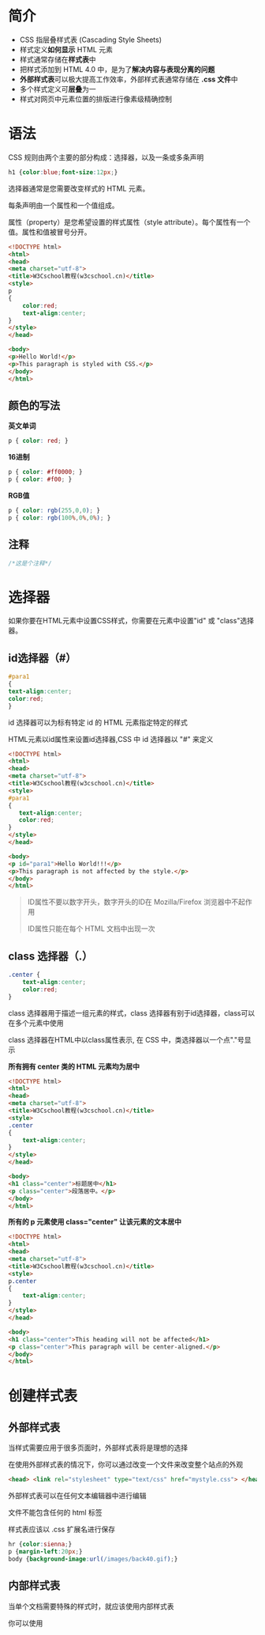 # 简介

* CSS 指层叠样式表 (Cascading Style Sheets)
* 样式定义**如何显示** HTML 元素
* 样式通常存储在**样式表**中
* 把样式添加到 HTML 4.0 中，是为了**解决内容与表现分离的问题**
* **外部样式表**可以极大提高工作效率，外部样式表通常存储在 **.css 文件**中
* 多个样式定义可**层叠**为一
* 样式对网页中元素位置的排版进行像素级精确控制

# 语法

CSS 规则由两个主要的部分构成：选择器，以及一条或多条声明

```css
h1 {color:blue;font-size:12px;}
```

选择器通常是您需要改变样式的 HTML 元素。

每条声明由一个属性和一个值组成。

属性（property）是您希望设置的样式属性（style attribute）。每个属性有一个值。属性和值被冒号分开。

```html
<!DOCTYPE html>
<html>
<head>
<meta charset="utf-8"> 
<title>W3Cschool教程(w3cschool.cn)</title> 
<style>
p
{
	color:red;
	text-align:center;
} 
</style>
</head>

<body>
<p>Hello World!</p>
<p>This paragraph is styled with CSS.</p>
</body>
</html>
```

## 颜色的写法

**英文单词**

```css
p { color: red; }
```

**16进制**

 ```css
p { color: #ff0000; }
p { color: #f00; }
 ```

**RGB值**

```css
p { color: rgb(255,0,0); } 
p { color: rgb(100%,0%,0%); }
```

## 注释

```css
/*这是个注释*/
```

# 选择器

如果你要在HTML元素中设置CSS样式，你需要在元素中设置"id" 或 "class"选择器。

## id选择器（#）

```css
#para1
{
text-align:center;
color:red;
}
```

id 选择器可以为标有特定 id 的 HTML 元素指定特定的样式

HTML元素以id属性来设置id选择器,CSS 中 id 选择器以 "#" 来定义

 ```html
<!DOCTYPE html>
<html>
<head>
<meta charset="utf-8"> 
<title>W3Cschool教程(w3cschool.cn)</title> 
<style>
#para1
{
	text-align:center;
	color:red;
} 
</style>
</head>

<body>
<p id="para1">Hello World!!!</p>
<p>This paragraph is not affected by the style.</p>
</body>
</html>
 ```

> ID属性不要以数字开头，数字开头的ID在 Mozilla/Firefox 浏览器中不起作用
>
> ID属性只能在每个 HTML 文档中出现一次

## class 选择器（.）

```css
.center {
    text-align:center;
    color:red;
}
```

class 选择器用于描述一组元素的样式，class 选择器有别于id选择器，class可以在多个元素中使用

class 选择器在HTML中以class属性表示, 在 CSS 中，类选择器以一个点"."号显示

**所有拥有 center 类的 HTML 元素均为居中**

```html
<!DOCTYPE html>
<html>
<head>
<meta charset="utf-8"> 
<title>W3Cschool教程(w3cschool.cn)</title> 
<style>
.center
{
	text-align:center;
}
</style>
</head>

<body>
<h1 class="center">标题居中</h1>
<p class="center">段落居中。</p> 
</body>
</html>
```

**所有的 p 元素使用 class="center" 让该元素的文本居中**

```html
<!DOCTYPE html>
<html>
<head>
<meta charset="utf-8"> 
<title>W3Cschool教程(w3cschool.cn)</title> 
<style>
p.center
{
	text-align:center;
}
</style>
</head>

<body>
<h1 class="center">This heading will not be affected</h1>
<p class="center">This paragraph will be center-aligned.</p> 
</body>
</html>
```

# 创建样式表

## 外部样式表

当样式需要应用于很多页面时，外部样式表将是理想的选择

在使用外部样式表的情况下，你可以通过改变一个文件来改变整个站点的外观

```html
<head> <link rel="stylesheet" type="text/css" href="mystyle.css"> </head>
```

外部样式表可以在任何文本编辑器中进行编辑

文件不能包含任何的 html 标签

样式表应该以 .css 扩展名进行保存

```css
hr {color:sienna;}           
p {margin-left:20px;}            
body {background-image:url(/images/back40.gif);} 
```

## 内部样式表

当单个文档需要特殊的样式时，就应该使用内部样式表

你可以使用 <style> 标签在文档头部定义内部样式表

```html
<head>
<style>
hr {color:sienna;}
p {margin-left:20px;}
body {background-image:url("images/back40.gif");}
</style>
</head>
```

## 内联样式

由于要将表现和内容混杂在一起，内联样式会损失掉样式表的许多优势，请慎用这种方法

例如当样式仅需要在一个元素上应用一次时，要使用内联样式，你需要在相关的标签内使用样式（style）属性，Style 属性可以包含任何 CSS 属性

```html
<p style="color:sienna;margin-left:20px">这是一个段落。</p>
```

# 背景（Backgrounds）

背景属性用于定义HTML元素的背景

- background-color 背景颜色
- background-image 背景图像
- background-repeat 设置背景图像是否及如何重复
- background-attachment 背景图像是否固定或者随着页面的其余部分滚动
- background-position 设置背景图像的起始位置

## 背景颜色（background-color）

background-color 属性定义了元素的背景颜色

```css
h1 {background-color:#6495ed;} 
p {background-color:#e0ffff;} 
div {background-color:#b0c4de;}
```

可以为所有元素设置背景色，包括 body 一直到 em 和 a 等行内元素

background-color 不能继承，其默认值是 transparent。如果一个元素没有指定背景色，那么背景就是透明的，这样其父元素的背景才可见

## 背景图像（backgrond-image）

background-image 属性描述了元素的背景图像

默认情况下，背景图像进行平铺重复显示，以覆盖整个元素实体

```css
body 
{
	background-image:url('http://img.w3cschool.cn/attachments/knowledge/201611/31824.png');
	background-color:#cccccc;
}
```

### 定位

```css
body 
{ 
background-image:url('img_tree.png'); 
background-repeat:no-repeat; 
background-position:right top; 
}
```

#### 关键字

| 单一关键字 | 等价的关键字                   |
| ---------- | ------------------------------ |
| center     | center center                  |
| top        | top center 或 center top       |
| bottom     | bottom center 或 center bottom |
| right      | right center 或 center right   |
| left       | left center 或 center left     |

#### 百分数值

```css
body        
{        
   background-image:url('img_tree.png');        
   background-repeat:no-repeat;        
  background-position:66% 33%;        
}
```

#### 长度值

```css
body       
  {       
   background-image:url('img_tree.png');        
   background-repeat:no-repeat;        
  background-position:50px 100px;        
  }
```

### 重复模式

| 值        | 说明                                         |
| --------- | -------------------------------------------- |
| repeat    | 背景图像将向垂直和水平方向重复。这是默认     |
| repeat-x  | 只有水平位置会重复背景图像                   |
| repeat-y  | 只有垂直位置会重复背景图像                   |
| no-repeat | background-image不会重复                     |
| inherit   | 指定background-repea属性设置应该从父元素继承 |

## 简写属性

```css
body {background:#ffffff url('img_tree.png') no-repeat right top;}
```

#  文本（Text）

## 颜色（color）

颜色属性被用来设置文字的颜色

```html
<!DOCTYPE html>
<html>
<head>
<meta charset="utf-8"> 
<title>W3Cschool教程(w3cschool.cn)</title> 
<style>
body {color:red;}
h1 {color:#00ff00;}
p.ex {color:rgb(0,0,255);}
</style>
</head>

<body>
<h1>This is heading 1</h1>
<p>This is an ordinary paragraph. Notice that this text is red. The default text-color for a page is defined in the body selector.</p>
<p class="ex">This is a paragraph with class="ex". This text is blue.</p>
</body>
</html>
```

## 对齐方式（text-align）

文本排列属性是用来设置文本的水平对齐方式

文本可居中或对齐到左或右,两端对齐

当text-align设置为"justify"，每一行被展开为宽度相等，左，右外边距是对齐（如杂志和报纸）

```html
<!DOCTYPE html>
<html>
<head>
<meta charset="utf-8"> 
<title>W3Cschool教程(w3cschool.cn)</title> 
<style>
h1{text-align:center}
p.date{text-align:right}
p.main{text-align:justify}
</style>
</head>

<body>
<h1>CSS text-align 实例</h1>
<p class="date">2015 年 3 月 14 号</p>
<p class="main">“当我年轻的时候，我梦想改变这个世界;当我成熟以后，我发现我不能够改变这个世界，我将目光缩短了些，决定只改变我的国家;当我进入暮年以后，我发现我不能够改变我们的国家，我的最后愿望仅仅是改变一下我的家庭，但是，这也不可能。当我现在躺在床上，行将就木时，我突然意识到：如果一开始我仅仅去改变我自己，然后，我可能改变我的家庭;在家人的帮助和鼓励下，我可能为国家做一些事情;然后，谁知道呢?我甚至可能改变这个世界。”</p>
<p><b>注意：</b> 重置浏览器窗口大小查看 "justify" 是如何工作的。</p>
</body>

</html>
```

## 修饰（text-decoration）

text-decoration 属性用来设置或删除文本的装饰

从设计的角度看 text-decoration属性主要是用来删除链接的下划线

```html
<!DOCTYPE html>
<html>
<head>
<meta charset="utf-8"> 
<title>W3Cschool教程(w3cschool.cn)</title> 
<style>
h1 {text-decoration:overline;}
h2 {text-decoration:line-through;}
h3 {text-decoration:underline;}
a {text-decoration:none;}
</style>
</head>

<body>
<h1>This is heading 1</h1>
<h2>This is heading 2</h2>
<h3>This is heading 3</h3>
<p>Link to: <a href="http://www.w3cschool.cn">w3cschool.cn</a></p>
</body>

</html>
```

## 转换（text-transform）

文本转换属性是用来指定在一个文本中的大写和小写字母

可用于所有字句变成大写或小写字母，或每个单词的首字母大写

```html
<!DOCTYPE html>
<html>
<head>
<meta charset="utf-8"> 
<title>W3Cschool教程(w3cschool.cn)</title> 
<style>
p.uppercase {text-transform:uppercase;}
p.lowercase {text-transform:lowercase;}
p.capitalize {text-transform:capitalize;}
</style>
</head>

<body>
<p class="uppercase">This is some text.</p>
<p class="lowercase">This is some text.</p>
<p class="capitalize">This is some text.</p>
</body>
</html>
```

## 缩进（text-indent）

文本缩进属性是用来指定文本的第一行的缩进

```html
<!DOCTYPE html>
<html>
<head>
<meta charset="utf-8"> 
<title>W3Cschool教程(w3cschool.cn)</title> 
<style>
p {text-indent:50px;}
</style>
</head>
<body>

<p>In my younger and more vulnerable years my father gave me some advice that I've been turning over in my mind ever since. 'Whenever you feel like criticizing anyone,' he told me, 'just remember that all the people in this world haven't had the advantages that you've had.'</p>

</body>
</html>
```

## 间隔（word-spacing）

word-spacing 属性可以改变字（单词）之间的标准间隔。其默认值 normal 与设置值为 0 是一样的

```html
<!DOCTYPE html>
<html>
<head>
<meta charset="utf-8"> 
<title>W3Cschool教程(w3cschool.cn)</title> 
<style>
p
{ 
	word-spacing:30px;
}
</style>
</head>
<body>

<p>
This is some text. This is some text.
</p>

</body>
</html>
```

## 所有css文本属性

| 属性                                                         | 描述                     |
| ------------------------------------------------------------ | ------------------------ |
| [color](https://www.w3cschool.cn/cssref/pr-text-color.html)  | 设置文本颜色             |
| [direction](https://www.w3cschool.cn/cssref/pr-text-direction.html) | 设置文本方向             |
| [letter-spacing](https://www.w3cschool.cn/cssref/pr-text-letter-spacing.html) | 设置字符间距             |
| [line-height](https://www.w3cschool.cn/cssref/pr-dim-line-height.html) | 设置行高                 |
| [text-align](https://www.w3cschool.cn/cssref/pr-text-text-align.html) | 对齐元素中的文本         |
| [text-decoration](https://www.w3cschool.cn/cssref/pr-text-text-decoration.html) | 向文本添加修饰           |
| [text-indent](https://www.w3cschool.cn/cssref/pr-text-text-indent.html) | 缩进元素中文本的首行     |
| [text-shadow](https://www.w3cschool.cn/cssref/css3-pr-text-shadow.html) | 设置文本阴影             |
| [text-transform](https://www.w3cschool.cn/cssref/pr-text-text-transform.html) | 控制元素中的字母         |
| [unicode-bidi](https://www.w3cschool.cn/cssref/pr-text-unicode-bidi.html) | 设置或返回文本是否被重写 |
| [vertical-align](https://www.w3cschool.cn/cssref/pr-pos-vertical-align.html) | 设置元素的垂直对齐       |
| [white-space](https://www.w3cschool.cn/cssref/pr-text-white-space.html) | 设置元素中空白的处理方式 |
| [word-spacing](https://www.w3cschool.cn/cssref/pr-text-word-spacing.html) | 设置字间距               |

# 字体（fonts）

CSS字体属性定义字体，加粗，大小，文字样式

## 字型

在CSS中，有两种类型的字体系列名称：

- **通用字体系列** - 拥有相似外观的字体系统组合（如 "Serif" 或 "Monospace"）
- **特定字体系列** - 一个特定的字体系列（如 "Times" 或 "Courier"）

## 字体系列（font-family）

font-family 属性设置文本的字体系列

font-family 属性应该设置几个字体名称作为一种"后备"机制，如果浏览器不支持第一种字体，他将尝试下一种字体

如果字体系列的名称超过一个字，它必须用引号，如Font Family："宋体"

```html
<!DOCTYPE html>
<html>
<head>
<meta charset="utf-8"> 
<title>W3Cschool教程(w3cschool.cn)</title>
<style>
p.serif{font-family:"Times New Roman",Times,serif;}
p.sansserif{font-family:Arial,Helvetica,sans-serif;}
</style>
</head>

<body>
<h1>CSS font-family</h1>
<p class="serif">这一段的字体是 Times New Roman 。</p>
<p class="sansserif">这一段的字体是 Arial 。</p>

</body>
</html>
```

## 样式（font-style）

主要是用于指定斜体文字的字体样式属性

这个属性有三个值：

- 正常 - 正常显示文本
- 斜体 - 以斜体字显示的文字
- 倾斜的文字 - 文字向一边倾斜（和斜体非常类似，但不太支持）

```html
<!DOCTYPE html>
<html>
<head>
<meta charset="utf-8"> 
<title>W3Cschool教程(w3cschool.cn)</title>
<style>
p.normal {font-style:normal;}
p.italic {font-style:italic;}
p.oblique {font-style:oblique;}
</style>
</head>

<body>
<p class="normal">This is a paragraph, normal.</p>
<p class="italic">This is a paragraph, italic.</p>
<p class="oblique">This is a paragraph, oblique.</p>
</body>

</html>
```

## 字体大小（font-size）

font-size 属性设置文本的大小

绝对大小：

- 设置一个指定大小的文本
- 不允许用户在所有浏览器中改变文本大小
- 确定了输出的物理尺寸时绝对大小很有用

相对大小：

- 相对于周围的元素来设置大小
- 允许用户在浏览器中改变文字大小

### 设置字体大小像素

```css
h1 {font-size:40px;} 
h2 {font-size:30px;} 
p {font-size:14px;}
```

### 用em设置字体大小

为了避免Internet Explorer 中无法调整文本的问题，许多开发者使用 em 单位代替像素

1em和当前字体大小相等。在浏览器中默认的文字大小是16px

```css
h1 {font-size:2.5em;} /* 40px/16=2.5em */ 
h2 {font-size:1.875em;} /* 30px/16=1.875em */ 
p {font-size:0.875em;} /* 14px/16=0.875em */
```

### 使用百分比和em组合

在所有浏览器的解决方案中，设置 <body>元素的默认字体大小的是百分比

```css
body {font-size:100%;} 
h1 {font-size:2.5em;} 
h2 {font-size:1.875em;} 
p {font-size:0.875em;}
```

## 所有css字体属性

| Property                                                     | 描述                               |
| ------------------------------------------------------------ | ---------------------------------- |
| [font](https://www.w3cschool.cn/cssref/pr-font-font.html)    | 在一个声明中设置所有的字体属性     |
| [font-family](https://www.w3cschool.cn/cssref/pr-font-font-family.html) | 指定文本的字体系列                 |
| [font-size](https://www.w3cschool.cn/cssref/pr-font-font-size.html) | 指定文本的字体大小                 |
| [font-style](https://www.w3cschool.cn/cssref/pr-font-font-style.html) | 指定文本的字体样式                 |
| [font-variant](https://www.w3cschool.cn/cssref/pr-font-font-variant.html) | 以小型大写字体或者正常字体显示文本 |
| [font-weight](https://www.w3cschool.cn/cssref/pr-font-weight.html) | 指定字体的粗细。                   |

# 链接（link）

## 链接样式

链接的样式，可以用任何CSS属性（如颜色，字体，背景等）

特别的链接，可以有不同的样式，这取决于他们是什么状态

这四个链接状态是：

- a:link - 正常，未访问过的链接
- a:visited - 用户已访问过的链接
- a:hover - 当用户鼠标放在链接上时
- a:active - 链接被点击的那一刻

```html
<!DOCTYPE html>
<html>
<head>
<meta charset="utf-8"> 
<title>W3Cschool教程(w3cschool.cn)</title> 
<style>
a:link {color:#FF0000;}    /* unvisited link */
a:visited {color:#00FF00;} /* visited link */
a:hover {color:#FF00FF;}   /* mouse over link */
a:active {color:#0000FF;}  /* selected link */
</style>
</head>

<body>
<p><b><a href="/css/" target="_blank">这是一个链接</a></b></p>
<p><b>注意：</b> a:hover 必须在 a:link 和 a:visited 之后，需要严格按顺序才能看到效果。</p>
<p><b>注意：</b> a:active 必须在 a:hover 之后。</p>
</body>
</html>
```

## 文本修饰（text-decoration）

```css
a:link {text-decoration:none;} 
a:visited {text-decoration:none;} 
a:hover {text-decoration:underline;} 
a:active {text-decoration:underline;}
```

##  背景颜色

背景颜色属性指定链接背景色

```css
a:link {background-color:#B2FF99;} 
a:visited {background-color:#FFFF85;} 
a:hover {background-color:#FF704D;} 
a:active {background-color:#FF704D;}
```

# 列表样式

CSS列表属性作用如下：

- 设置不同的列表项标记为有序列表（数字或字母）
- 设置不同的列表项标记为无序列表 （小黑点、小方框等）
- 设置列表项标记为图像

## 列表项标记（list-style-type）

```html
<!DOCTYPE html>
<html>
<head>
<meta charset="utf-8"> 
<title>W3Cschool教程(w3cschool.cn)</title> 
<style>
ul.a {list-style-type:circle;}
ul.b {list-style-type:square;}
ol.c {list-style-type:upper-roman;}
ol.d {list-style-type:lower-alpha;}
</style>
</head>

<body>
<p>无序列表实例:</p>

<ul class="a">
  <li>Coffee</li>
  <li>Tea</li>
  <li>Coca Cola</li>
</ul>

<ul class="b">
  <li>Coffee</li>
  <li>Tea</li>
  <li>Coca Cola</li>
</ul>

<p>有序列表实例:</p>

<ol class="c">
  <li>Coffee</li>
  <li>Tea</li>
  <li>Coca Cola</li>
</ol>

<ol class="d">
  <li>Coffee</li>
  <li>Tea</li>
  <li>Coca Cola</li>
</ol>

</body>
</html>
```

下列是对list-style-type属性的常见属性值的描述：

- none：不使用项目符号
- disc：实心圆
- circle：空心圆
- square：实心方块
- demical：阿拉伯数字 
- lower-alpha：小写英文字母 
- upper-alpha：大写英文字母 
- lower-roman：小写罗马数字 
- upper-roman：大写罗马数字

## 列表项标记的图像

要指定列表项标记的图像，使用列表样式图像属性：

```css
ul
{
list-style-image: url('sqpurple.gif');
}
```

## 缩写

在单个属性中可以指定所有的列表属性，这就是所谓的缩写属性

```css
ul
{
list-style: square url("sqpurple.gif");
}
```

如果使用缩写属性值的顺序是：

- list-style-type
- list-style-position 
- list-style-image

## 所有css列表属性

| 属性                                                         | 描述                                               |
| ------------------------------------------------------------ | -------------------------------------------------- |
| [list-style](https://www.w3cschool.cn/cssref/pr-list-style.html) | 简写属性。用于把所有用于列表的属性设置于一个声明中 |
| [list-style-image](https://www.w3cschool.cn/cssref/pr-list-style-image.html) | 将图象设置为列表项标志。                           |
| [list-style-position](https://www.w3cschool.cn/cssref/pr-list-style-position.html) | 设置列表中列表项标志的位置。                       |
| [list-style-type](https://www.w3cschool.cn/cssref/pr-list-style-type.html) | 设置列表项标志的类型。                             |

# 表格（table）

使用css提升html表格的外关

## 边框（border）

```css
table, th, td 
{ 
border: 1px solid black; 
}
```

在上面的例子中的表格有双边框。这是因为表和th/ td元素有独立的边界

为了显示一个表的单个边框，使用 border-collapse属性

## 折叠边框（border-collapse）

```css
table 
{ 
border-collapse:collapse; 
} 
table,th, td 
{ 
border: 1px solid black; 
}
```

## 宽度和高度（width，height）

 ```css
table 
{ 
width:100%; 
} 
th 
{ 
height:50px; 
}
 ```

## 文字对齐（text-align，vertical-align）

表格中的文本对齐和垂直对齐属性

text-align属性设置水平对齐方式，像左，右，或中心：

```css
td 
{ 
text-align:right; 
}
```

垂直对齐属性设置垂直对齐，比如顶部，底部或中间：

```css
td 
{ 
height:50px; 
vertical-align:bottom; 
}
```

## 填充

如果在表的内容中控制空格之间的边框，应使用td和th元素的填充属性

 ```css
td 
{ 
padding:15px; 
}
 ```

## 颜色

下面的例子指定边框的颜色，和th元素的文本和背景颜色

 ```css
table, td, th 
{ 
border:1px solid green; 
} 
th 
{ 
background-color:green; 
color:white; 
}
 ```

# 盒子模型

CSS盒模型本质上是一个盒子，封装周围的HTML元素，它包括：边距，边框，填充，和实际内容

![](https://www.w3cschool.cn/statics/images/course/box-model.gif)

不同部分的说明：

- **Margin（外边距）** - 清除边框区域。Margin没有背景颜色，它是完全透明
- **Border（边框）** - 边框周围的填充和内容。边框是受到盒子的背景颜色影响
- **Padding（内边距）** - 清除内容周围的区域。会受到框中填充的背景颜色影响
- **Content（内容）** - 盒子的内容，显示文本和图像

在盒模型中，外边距可以是负值，而且在很多情况下都要使用负值的外边距

# 边框（border）

CSS 边框 (border) 可以是围绕元素内容和内边距的一条或多条线，对于这些线条，您可以自定义它们的样式、宽度以及颜色

## 样式（border-style）

```html
<!DOCTYPE html>
<html>
<head>
<meta charset="utf-8"> 
<title>W3Cschool教程(w3cschool.cn)</title> 
<style>
//默认无边框
p.none {border-style:none;}
//定义一个点线框
p.dotted {border-style:dotted;}
//定义一个虚线框
p.dashed {border-style:dashed;}
//定义实线边界
p.solid {border-style:solid;}
//定义两个边界。 两个边界的宽度和border-width的值相同
p.double {border-style:double;}
//定义3D沟槽边界。效果取决于边界的颜色值
p.groove {border-style:groove;}
//定义3D脊边界。效果取决于边界的颜色值
p.ridge {border-style:ridge;}
//定义一个3D的嵌入边框。效果取决于边界的颜色值
p.inset {border-style:inset;}
//定义一个3D突出边框。 效果取决于边界的颜色值
p.outset {border-style:outset;}
//隐藏边框
p.hidden {border-style:hidden;}
</style>
</head>

<body>
<p class="none">No border.</p>
<p class="dotted">A dotted border.</p>
<p class="dashed">A dashed border.</p>
<p class="solid">A solid border.</p>
<p class="double">A double border.</p>
<p class="groove">A groove border.</p>
<p class="ridge">A ridge border.</p>
<p class="inset">An inset border.</p>
<p class="outset">An outset border.</p>
<p class="hidden">A hidden border.</p>
</body>

</html>
```

## 宽度（border-width）

为边框指定宽度有两种方法：可以指定长度值，比如 2px 或 0.1em；或者使用 3 个关键字之一，它们分别是 thin 、medium（默认值） 和 thick

## 颜色（border-color）

border-color属性用于设置边框的颜色，它一次可以接受最多 4 个颜色值

您还可以设置边框的颜色为"transparent"

border-color单独使用是不起作用的，必须得先使用border-style来设置边框样式

## 单独设置各边的样式

```css
p 
{ 
border-top-style:dotted; 
border-right-style:solid; 
border-bottom-style:dotted; 
border-left-style:solid; 
}
```

## css边框全部属性

| 属性                                                         | 描述                                                         |
| ------------------------------------------------------------ | ------------------------------------------------------------ |
| [border](https://www.w3cschool.cn/cssref/pr-border.html)     | 简写属性，用于把针对四个边的属性设置在一个声明。             |
| [border-style](https://www.w3cschool.cn/cssref/pr-border-style.html) | 用于设置元素所有边框的样式，或者单独地为各边设置边框样式。   |
| [border-width](https://www.w3cschool.cn/cssref/pr-border-width.html) | 简写属性，用于为元素的所有边框设置宽度，或者单独地为各边边框设置宽度。 |
| [border-color](https://www.w3cschool.cn/cssref/pr-border-color.html) | 简写属性，设置元素的所有边框中可见部分的颜色，或为 4 个边分别设置颜色。 |
| [border-bottom](https://www.w3cschool.cn/cssref/pr-border-bottom.html) | 简写属性，用于把下边框的所有属性设置到一个声明中。           |
| [border-bottom-color](https://www.w3cschool.cn/cssref/pr-border-bottom-color.html) | 设置元素的下边框的颜色。                                     |
| [border-bottom-style](https://www.w3cschool.cn/cssref/pr-border-bottom-style.html) | 设置元素的下边框的样式。                                     |
| [border-bottom-width](https://www.w3cschool.cn/cssref/pr-border-bottom-width.html) | 设置元素的下边框的宽度。                                     |
| [border-left](https://www.w3cschool.cn/cssref/pr-border-left.html) | 简写属性，用于把左边框的所有属性设置到一个声明中。           |
| [border-left-color](https://www.w3cschool.cn/cssref/pr-border-left-color.html) | 设置元素的左边框的颜色。                                     |
| [border-left-style](https://www.w3cschool.cn/cssref/pr-border-left-style.html) | 设置元素的左边框的样式。                                     |
| [border-left-width](https://www.w3cschool.cn/cssref/pr-border-left-width.html) | 设置元素的左边框的宽度。                                     |
| [border-right](https://www.w3cschool.cn/cssref/pr-border-right.html) | 简写属性，用于把右边框的所有属性设置到一个声明中。           |
| [border-right-color](https://www.w3cschool.cn/cssref/pr-border-right-color.html) | 设置元素的右边框的颜色。                                     |
| [border-right-style](https://www.w3cschool.cn/cssref/pr-border-right-style.html) | 设置元素的右边框的样式。                                     |
| [border-right-width](https://www.w3cschool.cn/cssref/pr-border-right-width.html) | 设置元素的右边框的宽度。                                     |
| [border-top](https://www.w3cschool.cn/cssref/pr-border-top.html) | 简写属性，用于把上边框的所有属性设置到一个声明中。           |
| [border-top-color](https://www.w3cschool.cn/cssref/pr-border-top-color.html) | 设置元素的上边框的颜色。                                     |
| [border-top-style](https://www.w3cschool.cn/cssref/pr-border-top-style.html) | 设置元素的上边框的样式。                                     |
| [border-top-width](https://www.w3cschool.cn/cssref/pr-border-top-width.html) | 设置元素的上边框的宽度。                                     |

# 轮廓（outline）

轮廓（outline）是绘制于元素周围的一条线，位于边框边缘的外围，可起到突出元素的作用

轮廓（outline）属性指定了样式，颜色和外边框的宽度

轮廓（outline）属性的位置让它不像边框那样参与到文档流中，因此轮廓出现或消失时不会影响文档流，即不会导致文档的重新显示

![](https://www.w3cschool.cn/statics/images/course/box_outline.gif)

## 轮廓属性

| 属性                                                         | 说明                             | 值                                                       | CSS  |
| ------------------------------------------------------------ | -------------------------------- | -------------------------------------------------------- | ---- |
| [outline](https://www.w3cschool.cn/cssref/pr-outline.html)   | 在一个声明中设置所有的外边框属性 | *outline-coloroutline-styleoutline-width*inherit         | 2    |
| [outline-color](https://www.w3cschool.cn/cssref/pr-outline-color.html) | 设置外边框的颜色                 | *color-namehex-numberrgb-number*invertinherit            | 2    |
| [outline-style](https://www.w3cschool.cn/cssref/pr-outline-style.html) | 设置外边框的样式                 | nonedotteddashedsoliddoublegrooveridgeinsetoutsetinherit | 2    |
| [outline-width](https://www.w3cschool.cn/cssref/pr-outline-width.html) | 设置外边框的宽度                 | thinmediumthick*length*inherit                           |      |

# 外边距（margin）

CSS Margin(外边距)属性定义元素周围的空间

CSS Margin属性接受任何长度单位、百分数值甚至负值

margin可以单独改变元素的上，下，左，右边距。也可以一次改变所有的属性

| 值       | 说明                                       |
| -------- | ------------------------------------------ |
| auto     | 设置浏览器边距。这样做的结果会依赖于浏览器 |
| *length* | 定义一个固定的margin（使用像素，pt，em等） |
| *%*      | 定义一个使用百分比的边距                   |

# 内边距（padding）

CSS Padding（填充）属性定义元素边框与元素内容之间的空间

## 可能的值

| 值     | 说明                                |
| ------ | ----------------------------------- |
| length | 定义一个固定的填充(像素, pt, em,等) |
| %      | 使用百分比值定义一个填充            |

CSS padding 属性可以使用长度值或百分比值，但与 margin 属性不同，它不允许使用负值

## 内边距的百分比数值

CSS padding 属性的百分比数值是相对于其父元素的 width 计算的，如果改变了父元素的 width，则它们也会改变

```css
p {padding: 20%;}
```

**注意：**上下内边距与左右内边距一致，即上下内边距的百分数会相对于父元素宽度设置，而不是相对于高度

## 填充所有属性

| 属性                                                         | 说明                                       |
| ------------------------------------------------------------ | ------------------------------------------ |
| [padding](https://www.w3cschool.cn/cssref/pr-padding.html)   | 使用缩写属性设置在一个声明中的所有填充属性 |
| [padding-bottom](https://www.w3cschool.cn/cssref/pr-padding-bottom.html) | 设置元素的底部填充                         |
| [padding-left](https://www.w3cschool.cn/cssref/pr-padding-left.html) | 设置元素的左部填充                         |
| [padding-right](https://www.w3cschool.cn/cssref/pr-padding-right.html) | 设置元素的右部填充                         |
| [padding-top](https://www.w3cschool.cn/cssref/pr-padding-top.html) | 设置元素的顶部填充                         |

# 分组和嵌套选择器

CSS 分组可以将具有相同样式的选择器进行分组，减少代码量

CSS 嵌套适用于选择器内部的选择器的样式

## 分组选择器（grouping selectors）

在样式表中有很多具有相同样式的元素

```css
h1
{
color:green;
}
h2
{
color:green;
}
p
{
color:green;
}
```

为了尽量减少代码，你可以使用分组选择器

每个选择器用逗号分隔

```css
h1,h2,p 
{ 
color:green; 
}
```

## 嵌套选择器

它可能适用于选择器内部的选择器的样式

```html
<!DOCTYPE html>
<html>
<head>
<meta charset="utf-8"> 
<title>W3Cschool教程(w3cschool.cn)</title> 
<style>
p
{
	color:blue;
	text-align:center;
}
.marked
{
	background-color:red;
}
.marked p
{
	color:white;
}
</style>
</head>

<body>
<p>This paragraph has blue text, and is center aligned.</p>
<div class="marked">
<p>This paragraph has not blue text.</p>
</div>
<p>p elements inside a "marked" classed element keeps the alignment style, but has a different text color.</p>
</body>
</html>
```

# 尺寸（dimension）

CSS 尺寸 (Dimension) 属性允许你控制元素的高度和宽度。同样，它允许你增加行间距

| 属性                                                         | 描述                 |
| ------------------------------------------------------------ | -------------------- |
| [height](https://www.w3cschool.cn/cssref/pr-dim-height.html) | 设置元素的高度。     |
| [line-height](https://www.w3cschool.cn/cssref/pr-dim-line-height.html) | 设置行高。           |
| [max-height](https://www.w3cschool.cn/cssref/pr-dim-max-height.html) | 设置元素的最大高度。 |
| [max-width](https://www.w3cschool.cn/cssref/pr-dim-max-width.html) | 设置元素的最大宽度。 |
| [min-height](https://www.w3cschool.cn/cssref/pr-dim-min-height.html) | 设置元素的最小高度。 |
| [min-width](https://www.w3cschool.cn/cssref/pr-dim-min-width.html) | 设置元素的最小宽度。 |
| [width](https://www.w3cschool.cn/cssref/pr-dim-width.html)   | 设置元素的宽度。     |

# 显示（display）和可见性（visibility）

display 属性和 visibility属性都可以用来隐藏某个元素，但是这两个属性有不同的定义

## 隐藏元素 display：none或visibility：hidden

隐藏一个元素可以通过把display属性设置为"none"，或把visibility属性设置为"hidden"

visibility:hidden可以隐藏某个元素，但隐藏的元素仍需占用与未隐藏之前一样的空间。也就是说，该元素虽然被隐藏了，但仍然会影响布局

```css
h1.hidden {visibility:hidden;}
```

display:none可以隐藏某个元素，且隐藏的元素不会占用任何空间。也就是说，该元素不但被隐藏了，而且该元素原本占用的空间也会从页面布局中消失

```css
h1.hidden {display:none;}
```

# 定位（positioning）

CSS定位属性允许你为一个元素定位。它也可以将一个元素放在另一个元素后面，并指定一个元素的内容太大时，应该发生什么

元素可以使用的顶部，底部，左侧和右侧属性定位。然而，这些属性无法工作，除非是先设定position属性。他们也有不同的工作方式，这取决于定位方法

## static 定位

HTML元素的默认值，即没有定位，元素出现在正常的流中

静态定位的元素不会受到top, bottom, left, right影响

## fixed 定位

元素的位置相对于浏览器窗口是固定位置

即使窗口是滚动的它也不会移动

```css
p.pos_fixed 
{ 
position:fixed; 
top:30px; 
right:5px; 
}
```

## relative 定位

相对定位元素的定位是相对其正常位置

```css
h2.pos_left 
{ 
position:relative; 
left:-20px; 
} 
h2.pos_right 
{ 
position:relative; 
left:20px; 
}
```

相对定位元素经常被用来作为绝对定位元素的容器块

## absolute 定位

绝对定位的元素的位置相对于最近的已定位父元素，如果元素没有已定位的父元素，那么它的位置相对于<html>

```css
h2 
{ 
position:absolute; 
left:100px; 
top:150px; 
}
```

## 重叠的元素

元素的定位与文档流无关，所以它们可以覆盖页面上的其它元素

z-index属性指定了一个元素的堆叠顺序（哪个元素应该放在前面，或后面）

一个元素可以有正数或负数的堆叠顺序

```css
img 
{ 
position:absolute; 
left:0px; 
top:0px; 
z-index:-1; 
}
```

## 定位所有属性

| 属性                                                         | 说明                                                         | 值                                                           | CSS  |
| ------------------------------------------------------------ | ------------------------------------------------------------ | ------------------------------------------------------------ | ---- |
| [bottom](https://www.w3cschool.cn/cssref/pr-pos-bottom.html) | 定义了定位元素下外边距边界与其包含块下边界之间的偏移。       | auto *length%*inherit                                        | 2    |
| [clip](https://www.w3cschool.cn/cssref/pr-pos-clip.html)     | 剪辑一个绝对定位的元素                                       | *shape*auto inherit                                          | 2    |
| [cursor](https://www.w3cschool.cn/cssref/pr-class-cursor.html) | 显示光标移动到指定的类型                                     | *url*auto crosshair default pointer move e-resize ne-resize nw-resize n-resize se-resize sw-resize s-resize w-resize text wait help | 2    |
| [left](https://www.w3cschool.cn/cssref/pr-pos-left.html)     | 定义了定位元素左外边距边界与其包含块左边界之间的偏移。       | auto *length%*inherit                                        | 2    |
| [overflow](https://www.w3cschool.cn/cssref/pr-pos-overflow.html) | 设置当元素的内容溢出其区域时发生的事情。                     | auto hidden scroll visible inherit                           | 2    |
| [position](https://www.w3cschool.cn/cssref/pr-class-position.html) | 指定元素的定位类型                                           | absolute fixed relative static inherit                       | 2    |
| [right](https://www.w3cschool.cn/cssref/pr-pos-right.html)   | 定义了定位元素右外边距边界与其包含块右边界之间的偏移。       | auto *length%*inherit                                        | 2    |
| [top](https://www.w3cschool.cn/cssref/pr-pos-top.html)       | 定义了一个定位元素的上外边距边界与其包含块上边界之间的偏移。 | auto *length%*inherit                                        | 2    |
| [z-index](https://www.w3cschool.cn/cssref/pr-pos-z-index.html) | 设置元素的堆叠顺序                                           | *number*auto inherit                                         | 2    |

# 浮动（float）

CSS 的 Float（浮动），会使元素向左或向右移动，其周围的元素也会重新排列

Float（浮动），往往是用于图像，但它在布局时一样非常有用

## 元素怎样浮动

元素的水平方向浮动，意味着元素只能左右移动而不能上下移动

浮动元素之后的元素将围绕它

浮动元素之前的元素将不会受到影响

```html
<!DOCTYPE html>
<html>
<head>
<meta charset="utf-8"> 
<title>W3Cschool(w3cschool.cn)</title>
<style>
img 
{
	float:left;
}
</style>
</head>

<body>
<p>在下面的段落中，我们添加了一个 <b>float:left</b> 的图片。导致图片将会浮动在段落的左边。</p>
<p>
<img src="/attachments/cover/cover_css.png" width="95" height="84" />
这是一些文本。这是一些文本。这是一些文本。
这是一些文本。这是一些文本。这是一些文本。
这是一些文本。这是一些文本。这是一些文本。
这是一些文本。这是一些文本。这是一些文本。
这是一些文本。这是一些文本。这是一些文本。
这是一些文本。这是一些文本。这是一些文本。
这是一些文本。这是一些文本。这是一些文本。
这是一些文本。这是一些文本。这是一些文本。
这是一些文本。这是一些文本。这是一些文本。
这是一些文本。这是一些文本。这是一些文本。
</p>
</body>

</html>
```

##  彼此相邻的浮动元素

如果你把几个浮动的元素放到一起，如果有空间的话，它们将彼此相邻

```html
<!DOCTYPE html>
<html>
<head>
<meta charset="utf-8"> 
<title>W3Cschool教程(w3cschool.cn)</title> 
<style>
.thumbnail 
{
	float:left;
	width:110px;
	height:90px;
	margin:5px;
}
</style>
</head>

<body>
<h3>图片库</h3>
<p>试着调整窗口,看看当图片没有足够的空间会发生什么。</p>
<img class="thumbnail" src="/statics/images/course/klematis_small.jpg" width="107" height="90">
<img class="thumbnail" src="/statics/images/course/klematis2_small.jpg" width="107" height="80">
<img class="thumbnail" src="/statics/images/course/klematis3_small.jpg" width="116" height="90">
<img class="thumbnail" src="/statics/images/course/klematis4_small.jpg" width="120" height="90">
<img class="thumbnail" src="/statics/images/course/klematis_small.jpg" width="107" height="90">
<img class="thumbnail" src="/statics/images/course/klematis2_small.jpg" width="107" height="80">
<img class="thumbnail" src="/statics/images/course/klematis3_small.jpg" width="116" height="90">
<img class="thumbnail" src="/statics/images/course/klematis4_small.jpg" width="120" height="90">
</body>
</html>
```

## 清除浮动（clear）

元素浮动之后，周围的元素会重新排列，为了避免这种情况，使用 clear 属性

clear 属性指定元素两侧不能出现浮动元素

```html
<!DOCTYPE html>
<html>
<head>
<meta charset="utf-8"> 
<title>W3Cschool教程(w3cschool.cn)</title> 
<style>
.thumbnail 
{
	float:left;
	width:110px;
	height:90px;
	margin:5px;
}
.text_line
{
	clear:both;
	margin-bottom:2px;
}
</style>
</head>

<body>
<h3>图片库</h3>
<p>试着调整窗口,看看当图片没有足够的空间会发生什么。.</p>
<img class="thumbnail" src="/statics/images/course/klematis_small.jpg" width="207" height="90">
<img class="thumbnail" src="/statics/images/course/klematis2_small.jpg" width="107" height="80">
<img class="thumbnail" src="/statics/images/course/klematis3_small.jpg" width="116" height="90">
<img class="thumbnail" src="/statics/images/course/klematis4_small.jpg" width="120" height="90">
<h3 class="text_line">第二行</h3>
<img class="thumbnail" src="/statics/images/course/klematis_small.jpg" width="107" height="90">
<img class="thumbnail" src="/statics/images/course/klematis2_small.jpg" width="107" height="80">
<img class="thumbnail" src="/statics/images/course/klematis3_small.jpg" width="116" height="90">
<img class="thumbnail" src="/statics/images/course/klematis4_small.jpg" width="120" height="90">
</body>
</html>
```

## 浮动的所有属性

| 属性                                                         | 描述                               | 值                           | CSS  |
| ------------------------------------------------------------ | ---------------------------------- | ---------------------------- | ---- |
| [clear](https://www.w3cschool.cn/cssref/pr-class-clear.html) | 指定不允许元素周围有浮动元素。     | left right both none inherit | 1    |
| [float](https://www.w3cschool.cn/cssref/pr-class-float.html) | 指定一个盒子（元素）是否可以浮动。 | left right none inherit      | 1    |

#  组合选择器

CSS 组合选择符可以让你直观的明白选择器与选择器之间的关系

在 CSS3 中包含了四种组合方式:

- 后代选取器(以空格分隔)
- 子元素选择器(以大于号分隔）
- 相邻兄弟选择器（以加号分隔）
- 普通兄弟选择器（以波浪号分隔）

## 后台选取器（以空格分隔）

后代选取器匹配所有指定元素的后代元素

```html
<!DOCTYPE html>
<html>
<head>
<meta charset="utf-8"> 
<title>W3Cschool教程(w3cschool.cn)</title> 
<style>
div p
{
	background-color:yellow;
}
</style>
</head>
<body>

<div>
<p>段落 1。 在 div 中。</p>
<p>段落 2。 在 div 中。</p>
</div>

<p>段落 3。不在 div 中。</p>
<p>段落 4。不在 div 中。</p>

</body>
</html>
```

## 子元素选择器（以大于号分隔）

与后代选择器相比，子元素选择器（Child selectors）只能选择作为某元素子元素的元素

```html
<!DOCTYPE html>
<html>
<head>
<meta charset="utf-8"> 
<title>W3Cschool教程(w3cschool.cn)</title> 
<style>
div>p
{
	background-color:yellow;
}
</style>
</head>

<body>
<h1>Welcome to My Homepage</h1>
<div>
<h2>My name is Donald</h2>
<p>I live in Duckburg.</p>
</div>

<div>
<span><p>I will not be styled.</p></span>
</div>

<p>My best friend is Mickey.</p>
</body>
</html>
```

## 相邻兄弟选择器（以加号分隔）

相邻兄弟选择器（Adjacent sibling selector）可选择紧接在另一元素后的元素，且二者有相同父元素

如果需要选择紧接在另一个元素后的元素，而且二者有相同的父元素，可以使用相邻兄弟选择器（Adjacent sibling selector）

```html
<!DOCTYPE html>
<html>
<head>
<meta charset="utf-8"> 
<title>W3Cschool教程(w3cschool.cn)</title> 
<style>
div+p
{
	background-color:yellow;
}
</style>
</head>
<body>

<h1>Welcome to My Homepage</h1>

<div>
<h2>My name is Donald</h2>
<p>I live in Duckburg.</p>
</div>

<p>My best friend is Mickey.</p>

<p>I will not be styled.</p>

</body>
</html>
```

## 普通相邻兄弟选择器（以波浪号分隔）

普通兄弟选择器选取所有指定元素的相邻兄弟元素

```html
<!DOCTYPE html>
<html>
<head>
<meta charset="utf-8"> 
<title>W3Cschool教程(w3cschool.cn)</title> 
<style>
div~p
{
	background-color:yellow;
}
</style>
</head>
<body>

<div>
<p>段落 1。 在 div 中。</p>
<p>段落 2。 在 div 中。</p>
</div>

<p>段落 3。不在 div 中。</p>
<p>段落 4。不在 div 中。</p>

</body>
</html>
```

# 伪类（pseudo-classes）

CSS伪类是用来添加一些选择器的特殊效果

由于状态的变化是非静态的，所以元素达到一个特定状态时，它可能得到一个伪类的样式

当状态改变时，它又会失去这个样式。由此可以看出，它的功能和class有些类似，但它是基于文档之外的抽象，所以叫伪类

## 语法

```css
selector:pseudo-class {property:value;}
```

CSS类也可以使用伪类

```css
selector.class:pseudo-class {property:value;}
```

## anchor伪类

在支持 CSS 的浏览器中，链接的不同状态都可以以不同的方式显示

 ```css
a:link {color:#FF0000;} /* 未访问的链接 */ 
a:visited {color:#00FF00;} /* 已访问的链接 */ 
a:hover {color:#FF00FF;} /* 鼠标划过链接 */ 
a:active {color:#0000FF;} /* 已选中的链接 */
 ```

**注意：** 在CSS定义中，a:hover 必须被置于 a:link 和 a:visited 之后，才是有效的。

**注意：** 在 CSS 定义中，a:active 必须被置于 a:hover 之后，才是有效的。

**注意：**伪类的名称不区分大小写。

## 伪类和css类

伪类可以与 CSS 类配合使用：

```css
a.red:visited {color:#FF0000;}       
<a class="red" href="css-syntax.html">CSS Syntax</a>
```

如果在上面的例子的链接已被访问，它会显示为红色

## 所有css伪类/元素

## 所有CSS伪类/元素

| 选择器                                                       | 示例           | 示例说明                                         |
| ------------------------------------------------------------ | -------------- | ------------------------------------------------ |
| [:link](https://www.w3cschool.cn/cssref/sel-link.html)       | a:link         | 选择所有未访问链接                               |
| [:visited](https://www.w3cschool.cn/cssref/sel-visited.html) | a:visited      | 选择所有访问过的链接                             |
| [:active](https://www.w3cschool.cn/cssref/sel-active.html)   | a:active       | 选择正在活动链接                                 |
| [:hover](https://www.w3cschool.cn/cssref/sel-hover.html)     | a:hover        | 把鼠标放在链接上的状态                           |
| [:focus](https://www.w3cschool.cn/cssref/sel-focus.html)     | input:focus    | 选择元素输入后具有焦点                           |
| [:first-letter](https://www.w3cschool.cn/cssref/sel-firstletter.html) | p:first-letter | 选择每个<p> 元素的第一个字母                     |
| [:first-line](https://www.w3cschool.cn/cssref/sel-firstline.html) | p:first-line   | 选择每个<p> 元素的第一行                         |
| [:first-child](https://www.w3cschool.cn/cssref/sel-firstchild.html) | p:first-child  | 选择器匹配属于任意元素的第一个子元素的 <]p> 元素 |
| [:before](https://www.w3cschool.cn/cssref/sel-before.html)   | p:before       | 在每个<p>元素之前插入内容                        |
| [:after](https://www.w3cschool.cn/cssref/sel-after.html)     | p:after        | 在每个<p>元素之后插入内容                        |
| [:lang(*language*)](https://www.w3cschool.cn/cssref/sel-lang.html) | p:lang(it)     | 为<p>元素的lang属性选择一个开始值                |

# 导航栏

熟练使用导航栏，对于任何网站都非常重要

使用CSS你可以转换成好看的导航栏而不是枯燥的HTML菜单

## 导航栏-链接列表

导航条基本上是一个链接列表，所以使用 <ul> 和 <li> 元素非常有意义

 ```html
<!DOCTYPE html>
<html>
<body>
<ul>
<li><a href="#home">Home</a></li>
<li><a href="#news">News</a></li>
<li><a href="#contact">Contact</a></li>
<li><a href="#about">About</a></li>
</ul>

<p>Note: We use href="#" for test links. In a real web site this would be URLs.</p>

</body>
</html>
 ```

# 下拉菜单

```html
<!DOCTYPE html>
<html>
<head>
<title>下拉菜单实例|W3Cschool教程(w3cschool.cn)</title>
<meta charset="utf-8">
<style>
.dropbtn {
    background-color: #4CAF50;
    color: white;
    padding: 16px;
    font-size: 16px;
    border: none;
    cursor: pointer;
}

.dropdown {
    position: relative;
    display: inline-block;
}

.dropdown-content {
    display: none;
    position: absolute;
    background-color: #f9f9f9;
    min-width: 160px;
    box-shadow: 0px 8px 16px 0px rgba(0,0,0,0.2);
}

.dropdown-content a {
    color: black;
    padding: 12px 16px;
    text-decoration: none;
    display: block;
}

.dropdown-content a:hover {background-color: #f1f1f1}

.dropdown:hover .dropdown-content {
    display: block;
}

.dropdown:hover .dropbtn {
    background-color: #3e8e41;
}
</style>
</head>
<body>

<h2>下拉菜单</h2>
<p>鼠标移动到按钮上打开下拉菜单。</p>

<div class="dropdown">
  <button class="dropbtn">下拉菜单</button>
  <div class="dropdown-content">
    <a href="http://www.w3cschool.cn">W3Cschool教程 1</a>
    <a href="http://www.w3cschool.cn">W3Cschool教程 2</a>
    <a href="http://www.w3cschool.cn">W3Cschool教程 3</a>
  </div>
</div>

</body>
</html>
```

# 响应式设计

# 可视区域（Viewport）

viewport 是用户网页的可视区域

手机浏览器是把页面放在一个虚拟的"窗口"（viewport）中，通常这个虚拟的"窗口"（viewport）比屏幕宽，这样就不用把每个网页挤到很小的窗口中（这样会破坏没有针对手机浏览器优化的网页的布局），用户可以通过平移和缩放来看网页的不同部分

## 设置Viewport

一个常用的针对移动网页优化过的页面的 viewport meta 标签大致如下：

- width：控制 viewport 的大小，可以指定的一个值，如果 600，或者特殊的值，如 device-width 为设备的宽度（单位为缩放为 100% 时的 CSS 的像素）。
- height：和 width 相对应，指定高度。
- initial-scale：初始缩放比例，也即是当页面第一次 load 的时候缩放比例。
- maximum-scale：允许用户缩放到的最大比例。
- minimum-scale：允许用户缩放到的最小比例。
- user-scalable：用户是否可以手动缩放

```html
<!DOCTYPE html>
<html>
<head>
<meta http-equiv="content-type" content="text/html; charset=gbk">
<meta name="viewport" content="width=device-width, initial-scale=1.0">
<style>
img {
	max-width:100%;
	height:auto;
}
</style>
<script charset="utf-8" async="true" src="i8.js"></script></head>
<body>
<img src="img_chania.jpg" alt="Chania" height="345" width="460">
<p>
Lorem ipsum dolor sit amet, consectetuer adipiscing elit, sed diam 
nonummy nibh euismod tincidunt ut laoreet dolore magna aliquam erat 
volutpat.
Ut wisi enim ad minim veniam, quis nostrud exerci tation ullamcorper 
suscipit lobortis nisl ut aliquip ex ea commodo consequat. Duis autem 
vel eum iriure dolor in hendrerit in vulputate velit esse molestie 
consequat, vel illum dolore eu feugiat nulla facilisis at vero eros et 
accumsan et iusto odio dignissim qui blandit praesent luptatum zzril 
delenit augue duis dolore te feugait nulla facilisi. Nam liber tempor 
cum soluta nobis eleifend option congue nihil imperdiet doming id quod 
mazim placerat facer possim assum.
Nam liber tempor cum soluta nobis eleifend option congue nihil imperdiet
 doming id quod mazim placerat facer possim assum.
</p>
</body>
</html>
```

# 网格视图

使用网格视图有助于我们设计网页。这让我们向网页添加元素变的更简单

## 创建响应式网格视图

首先确保所有的 HTML 元素都有 **box-sizing** 属性且设置为 **border-box**

确保边距和边框包含在元素的宽度和高度间

```html
<!DOCTYPE html>
<html>
<head>
<meta name="viewport" content="width=device-width, initial-scale=1.0">
<style>
* {
    box-sizing: border-box;
}
.row:after {
    content: "";
    clear: both;
    display: block;
}
[class*="col-"] {
    float: left;
    padding: 15px;
}
.col-1 {width: 8.33%;}
.col-2 {width: 16.66%;}
.col-3 {width: 25%;}
.col-4 {width: 33.33%;}
.col-5 {width: 41.66%;}
.col-6 {width: 50%;}
.col-7 {width: 58.33%;}
.col-8 {width: 66.66%;}
.col-9 {width: 75%;}
.col-10 {width: 83.33%;}
.col-11 {width: 91.66%;}
.col-12 {width: 100%;}
html {
    font-family: "Lucida Sans", sans-serif;
}
.header {
    background-color: #9933cc;
    color: #ffffff;
    padding: 15px;
}
.menu ul {
    list-style-type: none;
    margin: 0;
    padding: 0;
}
.menu li {
    padding: 8px;
    margin-bottom: 7px;
    background-color :#33b5e5;
    color: #ffffff;
    box-shadow: 0 1px 3px rgba(0,0,0,0.12), 0 1px 2px rgba(0,0,0,0.24);
}
.menu li:hover {
    background-color: #0099cc;
}
</style>
</head>
<body>

<div class="header">
<h1>Chania</h1>
</div>

<div class="row">

<div class="col-3 menu">
<ul>
<li>The Flight</li>
<li>The City</li>
<li>The Island</li>
<li>The Food</li>
</ul>
</div>

<div class="col-9">
<h1>The City</h1>
<p>Chania is the capital of the Chania region on the island of Crete. The city can be divided in two parts, the old town and the modern city.</p>
<p>Resize the browser window to see how the content respond to the resizing.</p>
</div>

</div>
</body>
</html>
```

# 媒体查询（@media）

使用 @media 查询，你可以针对不同的媒体类型定义不同的样式

如果浏览器窗口小于 500px, 背景将变为浅蓝色：

```css
@media only screen and (max-width: 500px) {
    body {
        background-color: lightblue;
    }
}
```

## 添加断点

```html
<!DOCTYPE html>
<html>
<head>
<meta name="viewport" content="width=device-width, initial-scale=1.0">
<style>
* {
    box-sizing: border-box;
}
.row:after {
    content: "";
    clear: both;
    display: block;
}
[class*="col-"] {
    float: left;
    padding: 15px;
}
html {
    font-family: "Lucida Sans", sans-serif;
}
.header {
    background-color: #9933cc;
    color: #ffffff;
    padding: 15px;
}
.menu ul {
    list-style-type: none;
    margin: 0;
    padding: 0;
}
.menu li {
    padding: 8px;
    margin-bottom: 7px;
    background-color :#33b5e5;
    color: #ffffff;
    box-shadow: 0 1px 3px rgba(0,0,0,0.12), 0 1px 2px rgba(0,0,0,0.24);
}
.menu li:hover {
    background-color: #0099cc;
}
.aside {
    background-color: #33b5e5;
    padding: 15px;
    color: #ffffff;
    text-align: center;
    font-size: 14px;
    box-shadow: 0 1px 3px rgba(0,0,0,0.12), 0 1px 2px rgba(0,0,0,0.24);
}
.footer {
    background-color: #0099cc;
    color: #ffffff;
    text-align: center;
    font-size: 12px;
    padding: 15px;
}
/* For desktop: */
.col-1 {width: 8.33%;}
.col-2 {width: 16.66%;}
.col-3 {width: 25%;}
.col-4 {width: 33.33%;}
.col-5 {width: 41.66%;}
.col-6 {width: 50%;}
.col-7 {width: 58.33%;}
.col-8 {width: 66.66%;}
.col-9 {width: 75%;}
.col-10 {width: 83.33%;}
.col-11 {width: 91.66%;}
.col-12 {width: 100%;}

@media only screen and (max-width: 768px) {
    /* For mobile phones: */
    [class*="col-"] {
        width: 100%;
    }
}
</style>
</head>
<body>

<div class="header">
<h1>Chania</h1>
</div>

<div class="row">

<div class="col-3 menu">
<ul>
<li>The Flight</li>
<li>The City</li>
<li>The Island</li>
<li>The Food</li>
</ul>
</div>

<div class="col-6">
<h1>The City</h1>
<p>Chania is the capital of the Chania region on the island of Crete. The city can be divided in two parts, the old town and the modern city.</p>
</div>
<div class="col-3 right">
<div class="aside">
<h2>What?</h2>
<p>Chania is a city on the island of Crete.</p>
<h2>Where?</h2>
<p>Crete is a Greek island in the Mediterranean Sea.</p>
<h2>How?</h2>
<p>You can reach Chania airport from all over Europe.</p>
</div>
</div>

</div>

<div class="footer">
<p>Resize the browser window to see how the content respond to the resizing.</p>
</div>

</body>
</html>
```

## 为移动端优先设计

移动端优先意味着在设计桌面和其他设备时优先考虑移动端的设计

这就意味着我们必须对 CSS 做一些改变

在屏幕小于 768px 进行样式修改，同样在屏幕宽度大于 768px 时也需要修改样式。以下是移动端优先实例：

```css
/* 为移动端设计: */
[class*="col-"] {
    width: 100%;
}
@media only screen and (min-width: 768px) {
    /* For desktop: */
    .col-1 {width: 8.33%;}
    .col-2 {width: 16.66%;}
    .col-3 {width: 25%;}
    .col-4 {width: 33.33%;}
    .col-5 {width: 41.66%;}
    .col-6 {width: 50%;}
    .col-7 {width: 58.33%;}
    .col-8 {width: 66.66%;}
    .col-9 {width: 75%;}
    .col-10 {width: 83.33%;}
    .col-11 {width: 91.66%;}
    .col-12 {width: 100%;}
}
```

## 横屏/竖屏

结合CSS媒体查询,可以创建适应不同设备的方向(横屏landscape、竖屏portrait等)的布局

语法：

```css
orientation：portrait | landscape
```

- **portrait：**指定输出设备中的页面可见区域高度大于或等于宽度
- **landscape：** 除portrait值情况外，都是landscape

```css
@media only screen and (orientation: landscape) {
    body {
        background-color: lightblue;
    }
}
```

# 图片

## 使用width属性

如果 width 属性设置为 100%，图片会根据上下范围实现响应式功能：

```css
img { 
    width: 100%; 
    height: auto; 
}
```

## 使用max-width属性

如果 max-width 属性设置为 100%, 图片永远不会大于其原始大小：

```css
img { 
    max-width: 100%; 
    height: auto; 
}
```

## 背景图片

背景图片可以响应调整大小或缩放

以下是三个不同的方法：

1. 如果 background-size 属性设置为 "contain", 背景图片将按比例自适应内容区域。图片保持其比例不变：

```css
<!DOCTYPE html>
<html>
<head>
<meta name="viewport" content="width=device-width, initial-scale=1.0">
<style>
div {
    width: 100%;
    height: 400px;
    background-image: url('/statics/images/course/img_flowers.jpg');
    background-repeat: no-repeat;
    background-size: contain;
    border: 1px solid red;
}
</style>
</head>
<body>

<p>调整浏览器大小查看效果。</p>

<div></div>

</body>
</html>
```

2. 如果 background-size 属性设置为 "100% 100%" ，背景图片将延展覆盖整个区域：

```html
<!DOCTYPE html>
<html>
<head>
<meta name="viewport" content="width=device-width, initial-scale=1.0">
<style>
div {
    width: 100%;
    height: 400px;
    background-image: url('/statics/images/course/img_flowers.jpg');
    background-size: 100% 100%;
    border: 1px solid red;
}
</style>
</head>
<body>

<p>调整浏览器大小查看效果。</p>

<div></div>

</body>
</html>
```

3. 如果 background-size 属性设置为 "cover"，则会把背景图像扩展至足够大，以使背景图像完全覆盖背景区域。注意该属性保持了图片的比例因此 背景图像的某些部分无法显示在背景定位区域中。

```html
<!DOCTYPE html>
<html>
<head>
<meta name="viewport" content="width=device-width, initial-scale=1.0">
<style>
div {
    width: 100%;
    height: 400px;
    background-image: url('/statics/images/course/img_flowers.jpg');
    background-size: cover;
    border: 1px solid red;
}
</style>
</head>
<body>

<p>调整浏览器大小查看效果。</p>

<div></div>

</body>
</html>
```

## 不同设备显示不同图片

大尺寸图片可以显示在大屏幕上，但在小屏幕上确不能很好显示。我们没有必要在小屏幕上去加载大图片，这样很影响加载速度。所以我们可以使用媒体查询，根据不同的设备显示不同的图片

```css
/* For width smaller than 400px: */ 
body { 
    background-image: url('img_smallflower.jpg'); 
} 

/* For width 400px and larger: */ 
@media only screen and (min-width: 400px) { 
    body { 
        background-image: url('img_flowers.jpg'); 
    } 
}
```

你可以使用媒体查询的 min-device-width 替代 min-width 属性，它将检测的是设备宽度而不是浏览器宽度。浏览器大小重置时，图片大小不会改变

```html
/* 设备小于 400px: */ 
body { 
    background-image: url('img_smallflower.jpg'); 
} 

/* 设备大于 400px (也等于): */ 
@media only screen and (min-device-width: 400px) { 
    body { 
        background-image: url('img_flowers.jpg'); 
    } 
}
```

## Html5的'<picture>'元素

HTML5 的 <picture>元素可以设置多张图片

<picture>元素类似于<video> 和 <audio> 元素。可以设备不同的资源，第一个设置的资源为首选使用的：

```css
<picture> 
  <source srcset="img_smallflower.jpg" media="(max-width: 400px)"> 
  <source srcset="img_flowers.jpg"> 
  <img src="img_flowers.jpg" alt="Flowers"> 
</picture>
```

`srcset` 属性的必须的，定义了图片资源

`media` 属性是可选的





